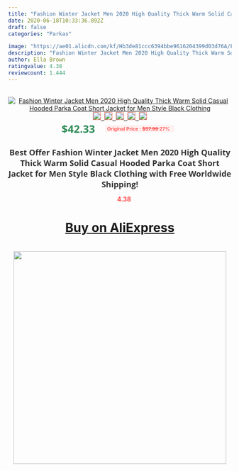 ```yaml
---
title: "Fashion Winter Jacket Men 2020 High Quality Thick Warm Solid Casual Hooded Parka Coat Short Jacket for Men Style Black Clothing"
date: 2020-06-18T10:33:36.892Z
draft: false
categories: "Parkas"

image: "https://ae01.alicdn.com/kf/Hb3de81ccc6394bbe9616204399d03d76A/Fashion-Winter-Jacket-Men-2020-High-Quality-Thick-Warm-Solid-Casual-Hooded-Parka-Coat-Short-Jacket.jpg"
description: "Fashion Winter Jacket Men 2020 High Quality Thick Warm Solid Casual Hooded Parka Coat Short Jacket for Men Style Black Clothing"
author: Ella Brown
ratingvalue: 4.38
reviewcount: 1.444
---
```

<br>
<div style="text-align: center;">
<a href="https://s.click.aliexpress.com/e/_AW4Hpb" target="_blank" rel="nofollow noopener noreferrer"><img alt="Fashion Winter Jacket Men 2020 High Quality Thick Warm Solid Casual Hooded Parka Coat Short Jacket for Men Style Black Clothing" class="magnifier-image" src="https://ae01.alicdn.com/kf/Hb3de81ccc6394bbe9616204399d03d76A/Fashion-Winter-Jacket-Men-2020-High-Quality-Thick-Warm-Solid-Casual-Hooded-Parka-Coat-Short-Jacket.jpg_640x640.jpg">
<br>
<img style="border:1px solid salmon" src="https://ae01.alicdn.com/kf/Hb3de81ccc6394bbe9616204399d03d76A/Fashion-Winter-Jacket-Men-2020-High-Quality-Thick-Warm-Solid-Casual-Hooded-Parka-Coat-Short-Jacket.jpg_120x120.jpg">&nbsp;&nbsp;<img style="border:1px solid salmon" src="https://ae01.alicdn.com/kf/He9c1cf2b7c91453682d0af7bcee13283Q/Fashion-Winter-Jacket-Men-2020-High-Quality-Thick-Warm-Solid-Casual-Hooded-Parka-Coat-Short-Jacket.jpg_120x120.jpg">&nbsp;&nbsp;<img style="border:1px solid salmon" src="https://ae01.alicdn.com/kf/H92fd17f6565146d687d62395035a510cy/Fashion-Winter-Jacket-Men-2020-High-Quality-Thick-Warm-Solid-Casual-Hooded-Parka-Coat-Short-Jacket.jpg_120x120.jpg">&nbsp;&nbsp;<img style="border:1px solid salmon" src="https://ae01.alicdn.com/kf/H3fbf9945de004071b39447956926e6d29/Fashion-Winter-Jacket-Men-2020-High-Quality-Thick-Warm-Solid-Casual-Hooded-Parka-Coat-Short-Jacket.jpg_120x120.jpg">&nbsp;&nbsp;<img style="border:1px solid salmon" src="https://ae01.alicdn.com/kf/H84d654fcd38b4098894dfdd6b15fbbef0/Fashion-Winter-Jacket-Men-2020-High-Quality-Thick-Warm-Solid-Casual-Hooded-Parka-Coat-Short-Jacket.jpg_120x120.jpg"></a></div><br0>
<div style="text-align: center;"><span style="background-color: white; border: 0px; box-sizing: border-box; color: seagreen; display: inline-block; font-family: &quot;open sans&quot; , &quot;arial&quot; , &quot;helvetica&quot; , sans-serif , &quot;heiti&quot;; font-size: 24px; font-stretch: inherit; font-weight: 700; line-height: inherit; margin: 0px 10px 0px 0px; padding: 0px; vertical-align: middle;">$42.33 </span>
<span style="background: rgb(255 , 241 , 241); border-radius: 3px; border: 0px; box-sizing: border-box; color: #ff4747; display: inline-block; font-family: inherit; font-size: 12px; font-stretch: inherit; font-style: inherit; font-variant: inherit; font-weight: 600; line-height: inherit; margin: 0px; padding: 2px 5px; transform: scale(0.9); vertical-align: middle;">Original Price : <b style="text-decoration: line-through;">$57.99 </b> 27%&nbsp;&nbsp;</span></div>
<h1 style="color: #333333; display: inline-block; font-family: &quot;open sans&quot; , &quot;arial&quot; , &quot;helvetica&quot; , sans-serif , &quot;heiti&quot;; font-size: 18px; font-stretch: inherit; font-weight: 700; text-align: center;">Best Offer Fashion Winter Jacket Men 2020 High Quality Thick Warm Solid Casual Hooded Parka Coat Short Jacket for Men Style Black Clothing with Free Worldwide Shipping!</h1>
<div style="color: #ff4747; text-align: center;">
<img src="https://4.bp.blogspot.com/-M0ZcTcb-5uY/XleCXlxnR4I/AAAAAAAAAEc/OrjgMkXV1oMQFaCRZj5HQwOCBcu3w1FegCPcBGAYYCw/s1600/star.png" style="height: 15px;">&nbsp;<b>4.38</b></div>
<div class="button_cont" align="center"><a class="buynow_a" href="https://s.click.aliexpress.com/e/_AW4Hpb" target="_blank" rel="nofollow noopener noreferrer"><H1>Buy on AliExpress</H1></a></div><br>
<div class="separator" style="clear: both; text-align: center;">
<img src="https://lh3.googleusercontent.com/-pTy5HemUv9M/XlePHvY0dAI/AAAAAAAAAE4/0nX5iRUoIWY8eMW9Dpxeirr157OZliDIgCLcBGAsYHQ/s1600/badge.gif" width="480">
</div>
